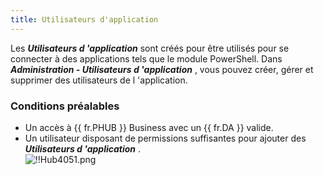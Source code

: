 ```yaml
---
title: Utilisateurs d'application
---
```

Les ***Utilisateurs d 'application*** sont créés pour être utilisés pour se connecter à des applications tels que le module PowerShell.  Dans ***Administration - Utilisateurs d 'application*** , vous pouvez créer, gérer et supprimer des utilisateurs de l 'application.  

### Conditions préalables 

* Un accès à {{ fr.PHUB }} Business avec un {{ fr.DA }} valide. 
* Un utilisateur disposant de permissions suffisantes pour ajouter des ***Utilisateurs d 'application*** .  
![!!Hub4051.png](https://webdevolutions.azureedge.net/docs/fr/hub/Hub4051.png) 